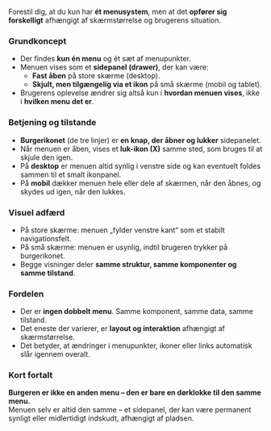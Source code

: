 Forestil dig, at du kun har **ét menusystem**, men at det **opfører sig forskelligt** afhængigt af skærmstørrelse og brugerens situation.

### Grundkoncept
- Der findes **kun én menu** og ét sæt af menupunkter.
- Menuen vises som et **sidepanel (drawer)**, der kan være:
  - **Fast åben** på store skærme (desktop).
  - **Skjult, men tilgængelig via et ikon** på små skærme (mobil og tablet).
- Brugerens oplevelse ændrer sig altså kun i **hvordan menuen vises**, ikke i **hvilken menu det er**.

### Betjening og tilstande
- **Burgerikonet** (de tre linjer) er **en knap, der åbner og lukker** sidepanelet.
- Når menuen er åben, vises et **luk-ikon (X)** samme sted, som bruges til at skjule den igen.
- På **desktop** er menuen altid synlig i venstre side og kan eventuelt foldes sammen til et smalt ikonpanel.
- På **mobil** dækker menuen hele eller dele af skærmen, når den åbnes, og skydes ud igen, når den lukkes.

### Visuel adfærd
- På store skærme: menuen „fylder venstre kant“ som et stabilt navigationsfelt.
- På små skærme: menuen er usynlig, indtil brugeren trykker på burgerikonet.
- Begge visninger deler **samme struktur, samme komponenter og samme tilstand**.

### Fordelen
- Der er **ingen dobbelt menu**. Samme komponent, samme data, samme tilstand.
- Det eneste der varierer, er **layout og interaktion** afhængigt af skærmstørrelse.
- Det betyder, at ændringer i menupunkter, ikoner eller links automatisk slår igennem overalt.

### Kort fortalt
**Burgeren er ikke en anden menu – den er bare en dørklokke til den samme menu.**  
Menuen selv er altid den samme – et sidepanel, der kan være permanent synligt eller midlertidigt indskudt, afhængigt af pladsen.

